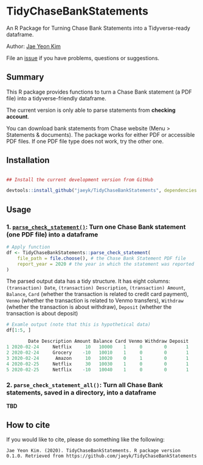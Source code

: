 # TidyChaseBankStatements

An R Package for Turning Chase Bank Statements into a Tidyverse-ready dataframe.

Author: [Jae Yeon Kim](https://jaeyk.github.io/)

File an [issue](https://github.com/jaeyk/TidyChaseBankStatements/issues) if you have problems, questions or suggestions. 

## Summary

This R package provides functions to turn a Chase Bank statement (a PDF file) into a tidyverse-friendly dataframe. 

The current version is only able to parse statements from **checking account**. 

You can download bank statements from Chase website (Menu > Statements & documents). The package works for either PDF or accessible PDF files. If one PDF file type does not work, try the other one. 

## Installation

```r

## Install the current development version from GitHub

devtools::install_github("jaeyk/TidyChaseBankStatements", dependencies = TRUE)
```

## Usage

### 1. [`parse_check_statement()`](https://github.com/jaeyk/TidyChaseBankStatements/blob/main/R/parse_check_statement.r): Turn one Chase Bank statement (one PDF file) into a dataframe 

```r
# Apply function 
df <- TidyChaseBankStatements::parse_check_statement(
    file_path = file.choose(), # the Chase Bank Statement PDF file 
    report_year = 2020 # the year in which the statement was reported 
)

```

The parsed output data has a tidy structure. It has eight columns: `(transaction) Date`, `(transaction) Description`, `(transaction) Amount`, `Balance`, `Card` (whether the transaction is related to credit card payment), `Venmo` (whether the transaction is related to Venmo transfers), `Withdraw` (whether the transaction is about withdraw), `Deposit` (whether the transaction is about deposit)

```r
# Examle output (note that this is hypothetical data) 
df[1:5, ]

        Date Description Amount Balance Card Venmo Withdraw Deposit
1 2020-02-24     Netflix     10   10000    1     0        0       1
2 2020-02-24     Grocery    -10   10010    1     0        0       1
3 2020-02-24      Amazon     10   10020    0     1        0       1
4 2020-02-25     Netflix     30   10030    1     0        0       1
5 2020-02-25     Netflix    -10   10040    1     0        0       1
```

### 2. `parse_check_statement_all()`: Turn all Chase Bank statements, saved in a directory, into a dataframe 

**TBD**

## How to cite

If you would like to cite, please do something like the following:

```
Jae Yeon Kim. (2020). TidyChaseBankStatements. R package version 0.1.0. Retrieved from https://github.com/jaeyk/TidyChaseBankStatements
```
